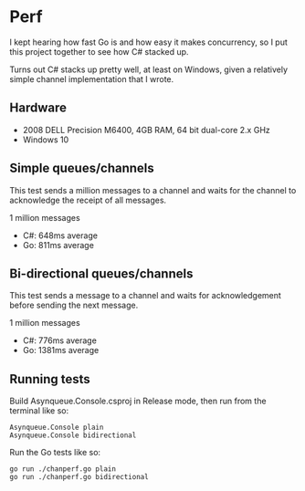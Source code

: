 # Perf

I kept hearing how fast Go is and how easy it makes concurrency, so I put this project together to see how C# stacked up.

Turns out C# stacks up pretty well, at least on Windows, given a relatively simple channel implementation that I wrote.

## Hardware

- 2008 DELL Precision M6400, 4GB RAM, 64 bit dual-core 2.x GHz
- Windows 10

## Simple queues/channels

This test sends a million messages to a channel and waits for the channel to acknowledge the receipt of all messages.

1 million messages

- C#: 648ms average
- Go: 811ms average

## Bi-directional queues/channels

This test sends a message to a channel and waits for acknowledgement before sending the next message.

1 million messages

- C#: 776ms average
- Go: 1381ms average

## Running tests

Build Asynqueue.Console.csproj in Release mode, then run from the terminal like so:

    Asynqueue.Console plain
    Asynqueue.Console bidirectional

Run the Go tests like so:
 
    go run ./chanperf.go plain
    go run ./chanperf.go bidirectional